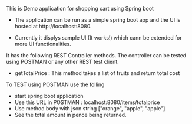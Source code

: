 This is Demo application for shopping cart using Spring boot

* The application can be run as a simple spring boot app and the UI is hosted at
  http://localhost:8080.
  
* Currently it displys sample UI (It works!) which cann be extended for more UI functionalities.

It has the following REST Controller methods. The controller can be tested using POSTMAN or any other REST test client.

 * getTotalPrice : This method takes a list of fruits and return total cost
 
To TEST using POSTMAN use the folling
 * start spring boot application
 * Use this URL in POSTMAN : localhost:8080/items/totalprice
 * Use method body with json string ["orange", "apple", "apple"] 
 * See the total amount in pence being returned.


